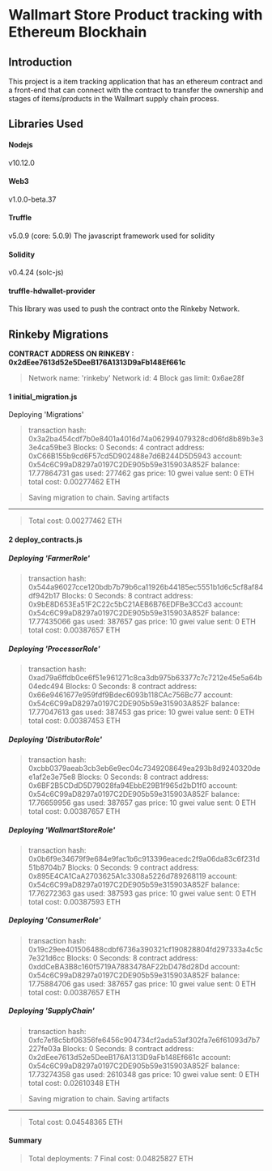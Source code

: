 # Wallmart Store Product tracking with Ethereum Blockhain


## Introduction
This project is a item tracking application that has an ethereum contract and a front-end that can connect with the contract to transfer the ownership and stages of items/products in the Wallmart supply chain process.

## Libraries Used

#### Nodejs
v10.12.0

#### Web3
v1.0.0-beta.37

#### Truffle
v5.0.9 (core: 5.0.9)
The javascript framework used for solidity

#### Solidity
 v0.4.24 (solc-js)

#### truffle-hdwallet-provider
This library was used  to push the contract onto the Rinkeby Network.




## Rinkeby Migrations

**CONTRACT ADDRESS ON RINKEBY : 0x2dEee7613d52e5DeeB176A1313D9aFb148Ef661c**

> Network name:    'rinkeby'
> Network id:      4
> Block gas limit: 0x6ae28f


#### 1 initial_migration.js

   Deploying 'Migrations'
   > transaction hash:    0x3a2ba454cdf7b0e8401a4016d74a062994079328cd06fd8b89b3e33e4ca59be3
   > Blocks: 0            Seconds: 4
   > contract address:    0xC66B155b9cd6F57cd5D902488e7d6B244D5D5943
   > account:             0x54c6C99aD8297a0197C2DE905b59e315903A852F
   > balance:             17.77864731
   > gas used:            277462
   > gas price:           10 gwei
   > value sent:          0 ETH
   > total cost:          0.00277462 ETH


   > Saving migration to chain.
   > Saving artifacts
   -------------------------------------
   > Total cost:          0.00277462 ETH


#### 2 deploy_contracts.js

   ##### Deploying 'FarmerRole'
   > transaction hash:    0x544a96027cce120bdb7b79b6ca11926b44185ec5551b1d6c5cf8af84df942b17
   > Blocks: 0            Seconds: 8
   > contract address:    0x9bE8D653Ea51F2C22c5bC21AEB6B76EDFBe3CCd3
   > account:             0x54c6C99aD8297a0197C2DE905b59e315903A852F
   > balance:             17.77435066
   > gas used:            387657
   > gas price:           10 gwei
   > value sent:          0 ETH
   > total cost:          0.00387657 ETH


   ##### Deploying 'ProcessorRole'

   > transaction hash:    0xad79a6ffdb0ce6f51e961271c8ca3db975b63377c7c7212e45e5a64b04edc494
   > Blocks: 0            Seconds: 8
   > contract address:    0x66e9461677e959fdf9Bdec6093b118CAc756Bc77
   > account:             0x54c6C99aD8297a0197C2DE905b59e315903A852F
   > balance:             17.77047613
   > gas used:            387453
   > gas price:           10 gwei
   > value sent:          0 ETH
   > total cost:          0.00387453 ETH


   #####  Deploying 'DistributorRole'

   > transaction hash:    0xcbb0379aeab3cb3eb6e9ec04c7349208649ea293b8d9240320dee1af2e3e75e8
   > Blocks: 0            Seconds: 8
   > contract address:    0x6BF2B5CDdD5D79028fa94EbbE29B1f965d2bD1f0
   > account:             0x54c6C99aD8297a0197C2DE905b59e315903A852F
   > balance:             17.76659956
   > gas used:            387657
   > gas price:           10 gwei
   > value sent:          0 ETH
   > total cost:          0.00387657 ETH


   #####  Deploying 'WallmartStoreRole'

   > transaction hash:    0x0b6f9e34679f9e684e9fac1b6c913396eacedc2f9a06da83c6f231d51b8704b7
   > Blocks: 0            Seconds: 9
   > contract address:    0x895E4CA1CaA2703625A1c3308a5226d789268119
   > account:             0x54c6C99aD8297a0197C2DE905b59e315903A852F
   > balance:             17.76272363
   > gas used:            387593
   > gas price:           10 gwei
   > value sent:          0 ETH
   > total cost:          0.00387593 ETH


   ##### Deploying 'ConsumerRole'

   > transaction hash:    0x19c29ee401506488cdbf6736a390321cf190828804fd297333a4c5c7e321d6cc
   > Blocks: 0            Seconds: 8
   > contract address:    0xddCeBA3B8c160f5719A7883478AF22bD478d28Dd
   > account:             0x54c6C99aD8297a0197C2DE905b59e315903A852F
   > balance:             17.75884706
   > gas used:            387657
   > gas price:           10 gwei
   > value sent:          0 ETH
   > total cost:          0.00387657 ETH


   #####  Deploying 'SupplyChain'

   > transaction hash:    0xfc7ef8c5bf06356fe6456c904734cf2ada53af302fa7e6f61093d7b7227fe03a
   > Blocks: 0            Seconds: 8
   > contract address:    0x2dEee7613d52e5DeeB176A1313D9aFb148Ef661c
   > account:             0x54c6C99aD8297a0197C2DE905b59e315903A852F
   > balance:             17.73274358
   > gas used:            2610348
   > gas price:           10 gwei
   > value sent:          0 ETH
   > total cost:          0.02610348 ETH


   > Saving migration to chain.
   > Saving artifacts
   -------------------------------------
   > Total cost:          0.04548365 ETH


#### Summary
> Total deployments:   7
> Final cost:          0.04825827 ETH
